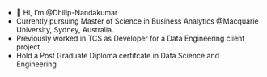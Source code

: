 - 👋 Hi, I’m @Dhilip-Nandakumar
-  Currently pursuing Master of Science in Business Analytics @Macquarie University, Sydney, Australia.
-  Previously worked in TCS as Developer for a Data Engineering client project
-  Hold a Post Graduate Diploma certifcate in Data Science and Engineering 
  

<!---
Dhilip-Nandakumar/Dhilip-Nandakumar is a ✨ special ✨ repository because its `README.md` (this file) appears on your GitHub profile.
You can click the Preview link to take a look at your changes.
--->
